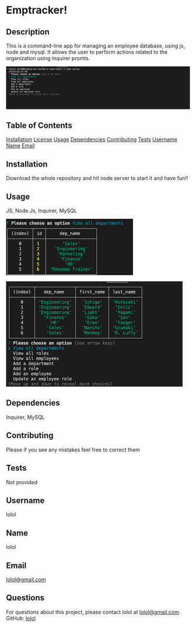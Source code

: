 # Emptracker!



## Description
This is a command-line app for managing an employee database, using js, node and mysql. It allows the user to perform actions related to the organization using inquirer promts.

![Alt text](<Captura de pantalla 2023-08-27 a la(s) 13.11.33.png>)

## Table of Contents

[Installation](#installation) [License](#license)
[Usage](#usage)
[Dependencies](#dependencies)
[Contributing](#contributing)
[Tests](#tests)
[Username](#username)
[Name](#name)
[Email](#email)

## Installation
Download the whole repository and hit node server to start it and have fun!!



## Usage
JS, Node.Js, Inquirer, MySQL

![Alt text](<Captura de pantalla 2023-08-27 a la(s) 13.11.40.png>)

![Alt text](<Captura de pantalla 2023-08-27 a la(s) 13.12.00.png>)

## Dependencies
Inquirer, MySQL

## Contributing
Please if you see any mistakes feel free to correct them

## Tests
Not provided

## Username
lolol

## Name
lolol

## Email
lolol@gmail.com

## Questions
For questions about this project, please contact lolol at lolol@gmail.com. GitHub: [lolol](https://github.com/lolol)
